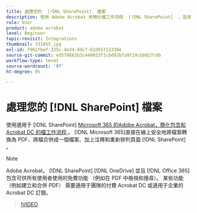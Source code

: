```yaml
---
title: 處理您的  [!DNL SharePoint]  檔案
description: 使用 Adobe Acrobat 來簡化檔工作流程  [!DNL SharePoint]  ，並使用 Acrobat DC [!DNL Microsoft 365]
role: User
product: adobe acrobat
level: Beginner
topic-revisit: Integrations
thumbnail: 331855.jpg
exl-id: 7962fbef-335c-4e34-8dc7-62d55f12338e
source-git-commit: ed5786b2b3c440033f1cbd92bfa9729cbb027cdb
workflow-type: tm+mt
source-wordcount: '97'
ht-degree: 0%

---
```


# 處理您的 [!DNL SharePoint] 檔案

使用適用于 [!DNL SharePoint] [ Microsoft 365 的Adobe Acrobat，簡化包含和Acrobat DC 的檔工作流程 ](https://appsource.microsoft.com/en-us/product/web-apps/adobeinc.adobe-document-cloud-pdf?tab=Overview) 。 [!DNL Microsoft 365]直接在線上安全地將檔案轉換為 PDF、將檔合併成一個檔案、加上注釋和重新排列頁面 [!DNL SharePoint] 。

>[!NOTE]
>
>Adobe Acrobat， [!DNL SharePoint] [!DNL OneDrive] 並且 [!DNL Office 365] 包含可供所有使用者使用的免費功能 （例如在 PDF 中檢視和搜尋）。 某些功能 （例如建立和合併 PDF） 需要適用于團隊的付費 Acrobat DC 或適用于企業的 Acrobat DC 訂閱。

>[!VIDEO](https://video.tv.adobe.com/v/331855?hidetitle=true)
